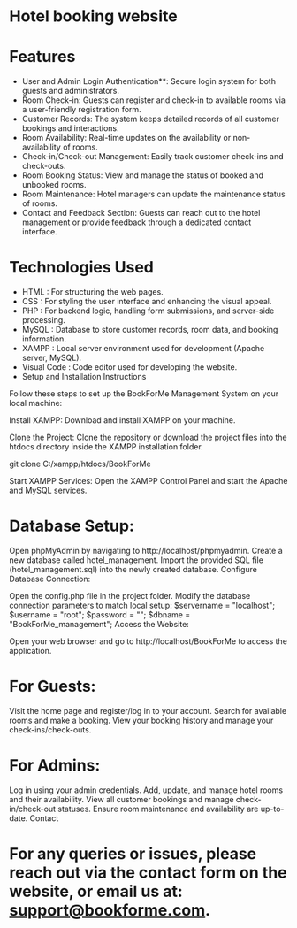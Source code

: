 # Hotel booking website 

# Features

- User and Admin Login Authentication**: Secure login system for both guests and administrators.
- Room Check-in: Guests can register and check-in to available rooms via a user-friendly registration form.
- Customer Records: The system keeps detailed records of all customer bookings and interactions.
- Room Availability: Real-time updates on the availability or non-availability of rooms.
- Check-in/Check-out Management: Easily track customer check-ins and check-outs.
- Room Booking Status: View and manage the status of booked and unbooked rooms.
- Room Maintenance: Hotel managers can update the maintenance status of rooms.
- Contact and Feedback Section: Guests can reach out to the hotel management or provide feedback through a dedicated contact interface.

# Technologies Used

- HTML : For structuring the web pages.
- CSS : For styling the user interface and enhancing the visual appeal.
- PHP : For backend logic, handling form submissions, and server-side processing.
- MySQL : Database to store customer records, room data, and booking information.
- XAMPP : Local server environment used for development (Apache server, MySQL).
- Visual Code : Code editor used for developing the website.
- Setup and Installation Instructions

Follow these steps to set up the BookForMe Management System on your local machine:

Install XAMPP: Download and install XAMPP on your machine.

Clone the Project: Clone the repository or download the project files into the htdocs directory inside the XAMPP installation folder.

git clone <repository-url> C:/xampp/htdocs/BookForMe

Start XAMPP Services: Open the XAMPP Control Panel and start the Apache and MySQL services.

# Database Setup:

Open phpMyAdmin by navigating to http://localhost/phpmyadmin.
Create a new database called hotel_management.
Import the provided SQL file (hotel_management.sql) into the newly created database.
Configure Database Connection:

Open the config.php file in the project folder.
Modify the database connection parameters to match local setup:
$servername = "localhost";
$username = "root";
$password = "";
$dbname = "BookForMe_management";
Access the Website:

Open your web browser and go to http://localhost/BookForMe to access the application.

# For Guests:

Visit the home page and register/log in to your account.
Search for available rooms and make a booking.
View your booking history and manage your check-ins/check-outs.

# For Admins:

Log in using your admin credentials.
Add, update, and manage hotel rooms and their availability.
View all customer bookings and manage check-in/check-out statuses.
Ensure room maintenance and availability are up-to-date.
Contact

# For any queries or issues, please reach out via the contact form on the website, or email us at: support@bookforme.com.
